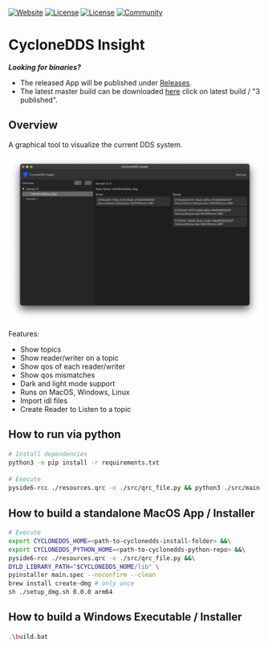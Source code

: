 [![Website](https://img.shields.io/badge/web-cyclonedds.io-blue)](https://cyclonedds.io)
[![License](https://img.shields.io/badge/License-EPL%202.0-blue)](https://choosealicense.com/licenses/epl-2.0/)
[![License](https://img.shields.io/badge/License-EDL%201.0-blue)](https://choosealicense.com/licenses/edl-1.0/)
[![Community](https://img.shields.io/badge/discord-join%20community-5865f2)](https://discord.gg/BkRYQPpZVV)


# CycloneDDS Insight

***Looking for binaries?***
- The released App will be published under [Releases](https://github.com/eclipse-cyclonedds/cyclonedds-insight/releases).
- The latest master build can be downloaded [here](https://dev.azure.com/eclipse-cyclonedds/cyclonedds-insight/_build?definitionId=19&repositoryFilter=8&branchFilter=1200%2C1200%2C1200%2C1200&statusFilter=succeeded) click on latest build / "3 published".

## Overview

A graphical tool to visualize the current DDS system.

![`cyclonedds insight`](res/images/cyclonedds-insight.png)

Features:

- Show topics
- Show reader/writer on a topic
- Show qos of each reader/writer
- Show qos mismatches
- Dark and light mode support
- Runs on MacOS, Windows, Linux
- Import idl files
- Create Reader to Listen to a topic

## How to run via python

```bash
# Install dependencies
python3 -m pip install -r requirements.txt

# Execute
pyside6-rcc ./resources.qrc -o ./src/qrc_file.py && python3 ./src/main.py
```

## How to build a standalone MacOS App / Installer

```bash
# Execute
export CYCLONEDDS_HOME=<path-to-cyclonedds-install-folder> &&\
export CYCLONEDDS_PYTHON_HOME=<path-to-cyclonedds-python-repo> &&\
pyside6-rcc ./resources.qrc -o ./src/qrc_file.py &&\
DYLD_LIBRARY_PATH="$CYCLONEDDS_HOME/lib" \
pyinstaller main.spec --noconfirm --clean
brew install create-dmg # only once
sh ./setup_dmg.sh 0.0.0 arm64
```

## How to build a Windows Executable / Installer

```bash
.\build.bat
```
